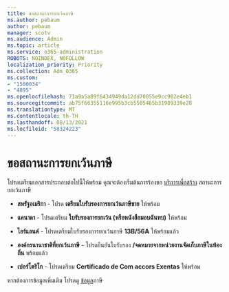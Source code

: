 ```yaml
---
title: ขอสถานะการยกเว้นภาษี
ms.author: pebaum
author: pebaum
manager: scotv
ms.audience: Admin
ms.topic: article
ms.service: o365-administration
ROBOTS: NOINDEX, NOFOLLOW
localization_priority: Priority
ms.collection: Adm_O365
ms.custom:
- "1500034"
- "4895"
ms.openlocfilehash: 71a9a5a89f6434949da12dd70055e9cc902e4eb1
ms.sourcegitcommit: ab75f66355116e995b3cb5505465b31989339e28
ms.translationtype: MT
ms.contentlocale: th-TH
ms.lasthandoff: 08/13/2021
ms.locfileid: "58324223"
---
```

# <a name="apply-for-tax-exempt-status"></a>ขอสถานะการยกเว้นภาษี

โปรดเตรียมเอกสารประกอบต่อไปนี้ให้พร้อม คุณจะต้องเริ่มต้นการร้องขอ [บริการเพื่อสร้าง](https://go.microsoft.com/fwlink/p/?linkid=518322) สถานะการยกเว้นภาษี

- **สหรัฐอเมริกา** - โปรด **เตรียมใบรับรองการยกเว้นภาษีขาย** ให้พร้อม

- **แคนาดา** - โปรดเตรียม **ใบรับรองการยกเว้น (หรือหนังสือมอบฉันทบ)** ให้พร้อม

- **ไอร์แลนด์** - โปรดเตรียมใบรับรองการยกเว้นภาษี **13B/56A** ให้พร้อมแล้ว

- **องค์กรนานาชาติที่ยกเว้นภาษี** - โปรดยืนยันใบรับรอง **/จดหมายจากหน่วยงานจัดเก็บภาษีในท้องถิ่น** พร้อมแล้ว

- **เปอร์โตริโก** - โปรดเตรียม **Certificado de Com accors Exentas** ให้พร้อม

หากต้องการข้อมูลเพิ่มเติม โปรดดู [ข้อมูล](https://docs.microsoft.com/microsoft-365/commerce/billing-and-payments/tax-information)ภาษี
